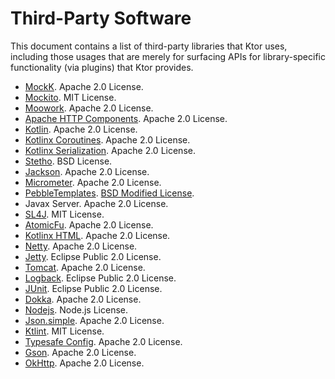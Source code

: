 # Third-Party Software 

This document contains a list of third-party libraries that Ktor uses, including those usages that are merely for surfacing APIs for 
library-specific functionality (via plugins) that Ktor provides.


* [MockK](https://mockk.io/). Apache 2.0 License.
* [Mockito](https://site.mockito.org/). MIT License.
* [Moowork](https://github.com/srs/gradle-node-plugin). Apache 2.0 License.
* [Apache HTTP Components](https://hc.apache.org/). Apache 2.0 License.
* [Kotlin](https://kotlinlang.org). Apache 2.0 License.
* [Kotlinx Coroutines](https://github.com/Kotlin/kotlinx.coroutines). Apache 2.0 License.
* [Kotlinx Serialization](https://github.com/Kotlin/kotlinx.serialization). Apache 2.0 License.
* [Stetho](http://facebook.github.io/stetho/). BSD License.
* [Jackson](https://github.com/FasterXML/jackson). Apache 2.0 License.
* [Micrometer](https://micrometer.io/). Apache 2.0 License.
* [PebbleTemplates](https://pebbletemplates.io/). [BSD Modified License](https://github.com/PebbleTemplates/pebble#license).
* Javax Server. Apache 2.0 License.
* [SL4J](http://www.slf4j.org/). MIT License.
* [AtomicFu](https://github.com/Kotlin/kotlinx.atomicfu). Apache 2.0 License.
* [Kotlinx HTML](https://github.com/Kotlin/kotlinx.html). Apache 2.0 License.
* [Netty](https://netty.io/). Apache 2.0 License.
* [Jetty](https://www.eclipse.org/jetty/). Eclipse Public 2.0 License.
* [Tomcat](http://tomcat.apache.org/). Apache 2.0 License.
* [Logback](http://logback.qos.ch/). Eclipse Public 2.0 License.
* [JUnit](https://junit.org/junit5/). Eclipse Public 2.0 License.
* [Dokka](https://github.com/Kotlin/dokka). Apache 2.0 License.
* [Nodejs](https://nodejs.org). Node.js License.
* [Json.simple](https://mvnrepository.com/artifact/com.googlecode.json-simple/json-simple). Apache 2.0 License.
* [Ktlint](https://github.com/pinterest/ktlint). MIT License.
* [Typesafe Config](https://github.com/lightbend/config). Apache 2.0 License.
* [Gson](https://github.com/google/gson). Apache 2.0 License.
* [OkHttp](https://square.github.io/okhttp/). Apache 2.0 License.

